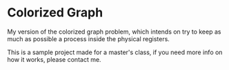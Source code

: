 # Colorized Graph
My version of the colorized graph problem, which intends on try to keep as much as possible a process inside the physical registers.

This is a sample project made for a master's class, if you need more info on how it works, please contact me.
